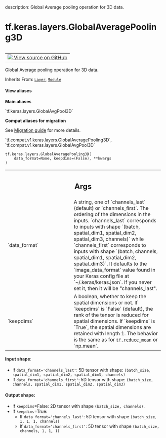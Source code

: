 description: Global Average pooling operation for 3D data.

<div itemscope itemtype="http://developers.google.com/ReferenceObject">
<meta itemprop="name" content="tf.keras.layers.GlobalAveragePooling3D" />
<meta itemprop="path" content="Stable" />
<meta itemprop="property" content="__init__"/>
<meta itemprop="property" content="__new__"/>
</div>

# tf.keras.layers.GlobalAveragePooling3D

<!-- Insert buttons and diff -->

<table class="tfo-notebook-buttons tfo-api nocontent" align="left">
<td>
  <a target="_blank" href="https://github.com/keras-team/keras/tree/v2.7.0/keras/layers/pooling.py#L1223-L1268">
    <img src="https://www.tensorflow.org/images/GitHub-Mark-32px.png" />
    View source on GitHub
  </a>
</td>
</table>



Global Average pooling operation for 3D data.

Inherits From: [`Layer`](../../../tf/keras/layers/Layer.md), [`Module`](../../../tf/Module.md)

<section class="expandable">
  <h4 class="showalways">View aliases</h4>
  <p>
<b>Main aliases</b>
<p>`tf.keras.layers.GlobalAvgPool3D`</p>

<b>Compat aliases for migration</b>
<p>See
<a href="https://www.tensorflow.org/guide/migrate">Migration guide</a> for
more details.</p>
<p>`tf.compat.v1.keras.layers.GlobalAveragePooling3D`, `tf.compat.v1.keras.layers.GlobalAvgPool3D`</p>
</p>
</section>

<pre class="devsite-click-to-copy prettyprint lang-py tfo-signature-link">
<code>tf.keras.layers.GlobalAveragePooling3D(
    data_format=None, keepdims=(False), **kwargs
)
</code></pre>



<!-- Placeholder for "Used in" -->


<!-- Tabular view -->
 <table class="responsive fixed orange">
<colgroup><col width="214px"><col></colgroup>
<tr><th colspan="2"><h2 class="add-link">Args</h2></th></tr>

<tr>
<td>
`data_format`
</td>
<td>
A string,
one of `channels_last` (default) or `channels_first`.
The ordering of the dimensions in the inputs.
`channels_last` corresponds to inputs with shape
`(batch, spatial_dim1, spatial_dim2, spatial_dim3, channels)`
while `channels_first` corresponds to inputs with shape
`(batch, channels, spatial_dim1, spatial_dim2, spatial_dim3)`.
It defaults to the `image_data_format` value found in your
Keras config file at `~/.keras/keras.json`.
If you never set it, then it will be "channels_last".
</td>
</tr><tr>
<td>
`keepdims`
</td>
<td>
A boolean, whether to keep the spatial dimensions or not.
If `keepdims` is `False` (default), the rank of the tensor is reduced
for spatial dimensions.
If `keepdims` is `True`, the spatial dimensions are retained with
length 1.
The behavior is the same as for <a href="../../../tf/math/reduce_mean.md"><code>tf.reduce_mean</code></a> or `np.mean`.
</td>
</tr>
</table>



#### Input shape:

- If `data_format='channels_last'`:
  5D tensor with shape:
  `(batch_size, spatial_dim1, spatial_dim2, spatial_dim3, channels)`
- If `data_format='channels_first'`:
  5D tensor with shape:
  `(batch_size, channels, spatial_dim1, spatial_dim2, spatial_dim3)`



#### Output shape:

- If `keepdims`=False:
  2D tensor with shape `(batch_size, channels)`.
- If `keepdims`=True:
  - If `data_format='channels_last'`:
    5D tensor with shape `(batch_size, 1, 1, 1, channels)`
  - If `data_format='channels_first'`:
    5D tensor with shape `(batch_size, channels, 1, 1, 1)`


